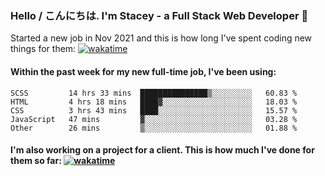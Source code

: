 ### Hello / こんにちは. I'm Stacey - a Full Stack Web Developer 👋

Started a new job in Nov 2021 and this is how long I've spent coding new things for them: [![wakatime](https://wakatime.com/badge/user/86082ce1-bca4-4a02-a7a3-c2242e42ac7a/project/12b01edb-1cc9-44e6-b4ef-181fde524dc6.svg)](https://wakatime.com/badge/user/86082ce1-bca4-4a02-a7a3-c2242e42ac7a/project/12b01edb-1cc9-44e6-b4ef-181fde524dc6)

#### Within the past week for my new full-time job, I've been using:
<!--START_SECTION:waka-->

```text
SCSS         14 hrs 33 mins  ███████████████▒░░░░░░░░░   60.83 %
HTML         4 hrs 18 mins   ████▓░░░░░░░░░░░░░░░░░░░░   18.03 %
CSS          3 hrs 43 mins   ████░░░░░░░░░░░░░░░░░░░░░   15.57 %
JavaScript   47 mins         ▓░░░░░░░░░░░░░░░░░░░░░░░░   03.28 %
Other        26 mins         ▒░░░░░░░░░░░░░░░░░░░░░░░░   01.88 %
```

<!--END_SECTION:waka-->

#### I'm also working on a project for a client. This is how much I've done for them so far: [![wakatime](https://wakatime.com/badge/user/8ee03c5d-7d98-49f4-8d0f-1a6ade1c9e19/project/5bc43805-de54-41d6-a7b7-44e5a8ecc477.svg)](https://wakatime.com/badge/user/8ee03c5d-7d98-49f4-8d0f-1a6ade1c9e19/project/5bc43805-de54-41d6-a7b7-44e5a8ecc477)
